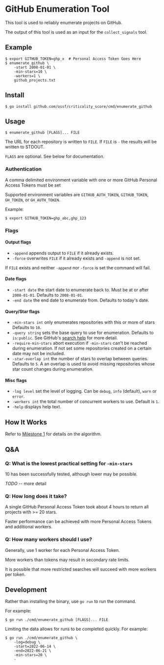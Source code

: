 # GitHub Enumeration Tool

This tool is used to reliably enumerate projects on GitHub.

The output of this tool is used as an input for the `collect_signals` tool. 

## Example

```shell
$ export GITHUB_TOKEN=ghp_x  # Personal Access Token Goes Here 
$ enumerate_github \
    -start 2008-01-01 \
    -min-stars=10 \
    -workers=1 \
    github_projects.txt
```

## Install

```shell
$ go install github.com/ossf/criticality_score/cmd/enumerate_github
```

## Usage

```shell
$ enumerate_github [FLAGS]... FILE
```

The URL for each repository is written to `FILE`. If `FILE` is `-` the results will be written to STDOUT.

`FLAGS` are optional. See below for documentation.

### Authentication

A comma delimited environment variable with one or more GitHub Personal Access
Tokens must be set

Supported environment variables are `GITHUB_AUTH_TOKEN`, `GITHUB_TOKEN`, 
`GH_TOKEN`, or `GH_AUTH_TOKEN`.

Example:

```shell
$ export GITHUB_TOKEN=ghp_abc,ghp_123
```

### Flags

#### Output flags

- `-append` appends output to `FILE` if it already exists.
- `-force` overwrites `FILE` if it already exists and `-append` is not set.

If `FILE` exists and neither `-append` nor `-force` is set the command will fail.

#### Date flags

- `-start date`
        the start date to enumerate back to. Must be at or after `2008-01-01`. Defaults to `2008-01-01`.
- `-end date`
        the end date to enumerate from. Defaults to today's date.

#### Query/Star flags

- `-min-stars int` only enumerates repositories with this or more of stars
  Defaults to `10`.
- `-query string` sets the base query to use for enumeration. Defaults to
  `is:public`. See GitHub's [search help](https://docs.github.com/en/search-github/searching-on-github/searching-for-repositories)
  for more detail.
- `-require-min-stars` abort execution if `-min-stars` can't be reached during
  enumeration. If not set some repositories created on a certain date may not
  be included.
- `-star-overlap int` the number of stars to overlap between queries. Defaults
  to `5`. A an overlap is used to avoid missing repositories whose star count
  changes during enumeration.

#### Misc flags

- `-log level` set the level of logging. Can be `debug`, `info` (default), `warn` or `error`.
- `-workers int` the total number of concurrent workers to use. Default is `1`.
- `-help` displays help text.

## How It Works

Refer to [Milestone 1](../../docs/design/milestone_1.md) for details on the
algorithm.

## Q&A

### Q: What is the lowest practical setting for `-min-stars`

10 has been successfully tested, although lower may be possible.

*TODO* -- more detail

### Q: How long does it take?

A single GitHub Personal Access Token took about 4 hours to return all
projects with >= 20 stars.

Faster performance can be achieved with more Personal Access Tokens and
additional workers.

### Q: How many workers should I use?

Generally, use 1 worker for each Personal Access Token.

More workers than tokens may result in secondary rate limits.

It is possible that more restricted searches will succeed with more workers per
token.

## Development

Rather than installing the binary, use `go run` to run the command.

For example:

```shell
$ go run ./cmd/enumerate_github [FLAGS]... FILE
```

Limiting the data allows for runs to be completed quickly. For example:

```shell
$ go run ./cmd/enumerate_github \
    -log=debug \
    -start=2022-06-14 \
    -end=2022-06-21 \
    -min-stars=20 \
    -
```